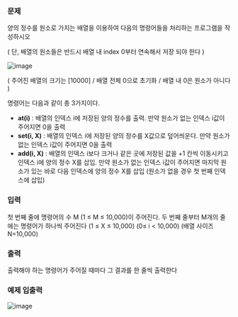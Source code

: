 ### 문제

양의 정수를 원소로 가지는 배열을 이용하여 다음의 명령어들을 처리하는 프로그램을 작성하시오

( 단, 배열의 원소들은 반드시 배열 내 index 0부터 연속해서 저장 되야 한다 )

![image](https://github.com/pastjung/DataStructure/assets/87860163/94f8e54b-97af-471e-b4aa-cf2d4295fe51)


( 주어진 배열의 크기는 [10000] / 배열 전체 0으로 초기화 / 배열 내 0은 원소가 아니다 )

명령어는 다음과 같이 총 3가지이다.

- **at(i)** : 배열의 인덱스 i에 저장된 양의 정수를 출력. 만약 원소가 없는 인덱스 i값이
주어지면 0을 출력
- **set(i, X)** : 배열의 인덱스 i에 저장된 양의 정수를 X값으로 덮어씌운다. 만약 원소가 없는
인덱스 i값이 주어지면 0을 출력
- **add(i, X)** : 배열의 인덱스 i보다 크거나 같은 곳에 저장된 값을 +1 칸씩 이동시키고 인덱스
i에 양의 정수 X를 삽입. 만약 원소가 없는 인덱스 i값이 주어지면 마지막 원소가 있는
바로 다음 인덱스에 양의 정수 X를 삽입 (원소가 없을 경우 첫 번째 인덱스에 삽입)

### 입력

첫 번째 줄에 명령어의 수 M (1 ≤ M ≤ 10,000)이 주어진다. 두 번째 줄부터 M개의 줄에는 명령어가 하나씩 주어진다 (1 ≤ X ≤ 10,000) (0≤ i < 10,000) (배열 사이즈 N=10,000)

### 출력

출력해야 하는 명령어가 주어질 때마다 그 결과를 한 줄씩 출력한다

### 예제 입출력
![image](https://github.com/pastjung/DataStructure/assets/87860163/ad75f1d7-728f-4d98-b4c3-2c009c3506d7)
